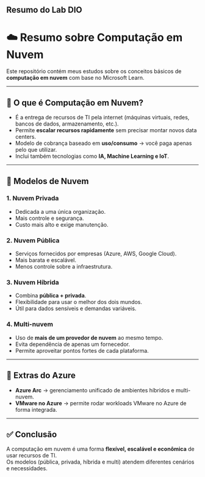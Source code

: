 ## Resumo do Lab DIO

# ☁️ Resumo sobre Computação em Nuvem

Este repositório contém meus estudos sobre os conceitos básicos de **computação em nuvem** com base no Microsoft Learn.

---

## 🔹 O que é Computação em Nuvem?
- É a entrega de recursos de TI pela internet (máquinas virtuais, redes, bancos de dados, armazenamento, etc.).
- Permite **escalar recursos rapidamente** sem precisar montar novos data centers.
- Modelo de cobrança baseado em **uso/consumo** → você paga apenas pelo que utilizar.
- Inclui também tecnologias como **IA, Machine Learning e IoT**.

---

## 🔹 Modelos de Nuvem
### 1. Nuvem Privada
- Dedicada a uma única organização.  
- Mais controle e segurança.  
- Custo mais alto e exige manutenção.

### 2. Nuvem Pública
- Serviços fornecidos por empresas (Azure, AWS, Google Cloud).  
- Mais barata e escalável.  
- Menos controle sobre a infraestrutura.

### 3. Nuvem Híbrida
- Combina **pública + privada**.  
- Flexibilidade para usar o melhor dos dois mundos.  
- Útil para dados sensíveis e demandas variáveis.

### 4. Multi-nuvem
- Uso de **mais de um provedor de nuvem** ao mesmo tempo.  
- Evita dependência de apenas um fornecedor.  
- Permite aproveitar pontos fortes de cada plataforma.

---

## 🔹 Extras do Azure
- **Azure Arc** → gerenciamento unificado de ambientes híbridos e multi-nuvem.  
- **VMware no Azure** → permite rodar workloads VMware no Azure de forma integrada.

---

## ✅ Conclusão
A computação em nuvem é uma forma **flexível, escalável e econômica** de usar recursos de TI.  
Os modelos (pública, privada, híbrida e multi) atendem diferentes cenários e necessidades.

